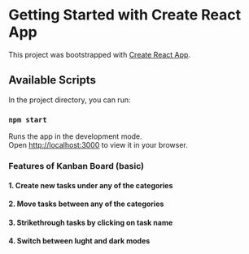 # Getting Started with Create React App

This project was bootstrapped with [Create React App](https://github.com/facebook/create-react-app).

## Available Scripts

In the project directory, you can run:

### `npm start`

Runs the app in the development mode.\
Open [http://localhost:3000](http://localhost:3000) to view it in your browser.

### Features of Kanban Board (basic)

#### 1. Create new tasks under any of the categories
#### 2. Move tasks between any of the categories
#### 3. Strikethrough tasks by clicking on task name
#### 4. Switch between lught and dark modes